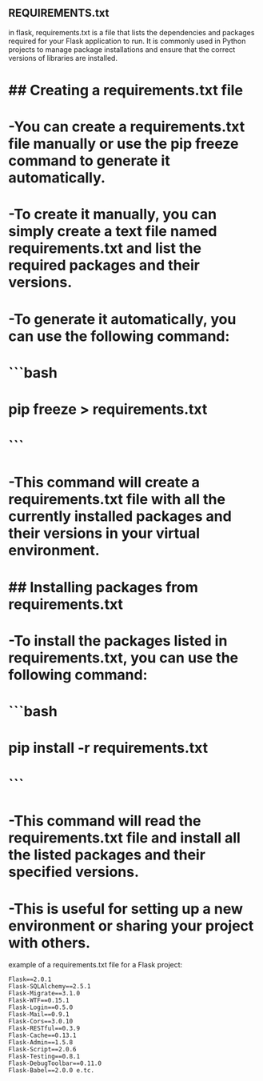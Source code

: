 ## REQUIREMENTS.txt

in flask, requirements.txt is a file that lists the dependencies and packages required for your Flask application to run. It is commonly used in Python projects to manage package installations and ensure that the correct versions of libraries are installed.
#
# ## Creating a requirements.txt file
# -You can create a requirements.txt file manually or use the pip freeze command to generate it automatically.
# -To create it manually, you can simply create a text file named requirements.txt and list the required packages and their versions.
# -To generate it automatically, you can use the following command:
# ```bash
# pip freeze > requirements.txt
# ```
# -This command will create a requirements.txt file with all the currently installed packages and their versions in your virtual environment.
#
# ## Installing packages from requirements.txt
# -To install the packages listed in requirements.txt, you can use the following command:
# ```bash
# pip install -r requirements.txt
# ```
# -This command will read the requirements.txt file and install all the listed packages and their specified versions.
# -This is useful for setting up a new environment or sharing your project with others.

example of a requirements.txt file for a Flask project:
```plaintext
Flask==2.0.1    
Flask-SQLAlchemy==2.5.1
Flask-Migrate==3.1.0
Flask-WTF==0.15.1
Flask-Login==0.5.0
Flask-Mail==0.9.1
Flask-Cors==3.0.10
Flask-RESTful==0.3.9
Flask-Cache==0.13.1
Flask-Admin==1.5.8
Flask-Script==2.0.6
Flask-Testing==0.8.1
Flask-DebugToolbar==0.11.0
Flask-Babel==2.0.0 e.tc.